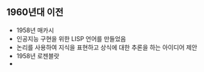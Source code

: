 1960년대 이전
-------------

* 1958년 매카시
 * 인공지능 구현을 위한 LISP 언어를 만들었음
 * 논리를 사용하여 지식을 표현하고 상식에 대한 추론을 하는 아이디어 제안
* 1958년 로젠블랏
 * 
